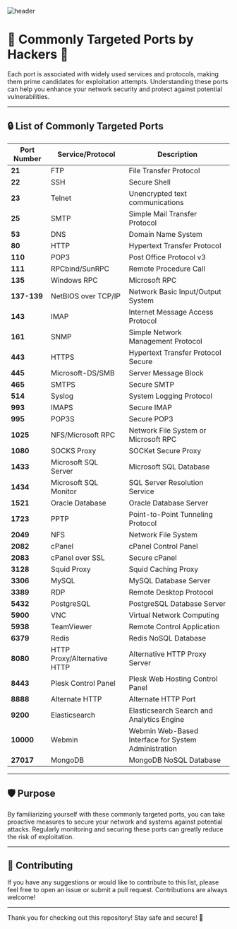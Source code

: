 ![header](https://capsule-render.vercel.app/api?type=venom&height=300&color=gradient&customColorList=0,2,2,5,4,6,8,10,12,14,16,20,30&text=Targeted%20Ports&fontSize=75&animation=twinkling)
# 🚨 Commonly Targeted Ports by Hackers 🚨

Each port is associated with widely used services and protocols, making them prime candidates for exploitation attempts. Understanding these ports can help you enhance your network security and protect against potential vulnerabilities.

---

## 🔒 List of Commonly Targeted Ports

| Port Number | Service/Protocol          | Description                                                |
|-------------|---------------------------|------------------------------------------------------------|
| **21**      | FTP                       | File Transfer Protocol                                     |
| **22**      | SSH                       | Secure Shell                                               |
| **23**      | Telnet                    | Unencrypted text communications                            |
| **25**      | SMTP                      | Simple Mail Transfer Protocol                              |
| **53**      | DNS                       | Domain Name System                                         |
| **80**      | HTTP                      | Hypertext Transfer Protocol                                |
| **110**     | POP3                      | Post Office Protocol v3                                    |
| **111**     | RPCbind/SunRPC            | Remote Procedure Call                                      |
| **135**     | Windows RPC               | Microsoft RPC                                              |
| **137-139** | NetBIOS over TCP/IP       | Network Basic Input/Output System                          |
| **143**     | IMAP                      | Internet Message Access Protocol                           |
| **161**     | SNMP                      | Simple Network Management Protocol                         |
| **443**     | HTTPS                     | Hypertext Transfer Protocol Secure                         |
| **445**     | Microsoft-DS/SMB          | Server Message Block                                       |
| **465**     | SMTPS                     | Secure SMTP                                                |
| **514**     | Syslog                    | System Logging Protocol                                    |
| **993**     | IMAPS                     | Secure IMAP                                                |
| **995**     | POP3S                     | Secure POP3                                                |
| **1025**    | NFS/Microsoft RPC         | Network File System or Microsoft RPC                       |
| **1080**    | SOCKS Proxy               | SOCKet Secure Proxy                                        |
| **1433**    | Microsoft SQL Server      | Microsoft SQL Database                                     |
| **1434**    | Microsoft SQL Monitor     | SQL Server Resolution Service                              |
| **1521**    | Oracle Database           | Oracle Database Server                                     |
| **1723**    | PPTP                      | Point-to-Point Tunneling Protocol                          |
| **2049**    | NFS                       | Network File System                                        |
| **2082**    | cPanel                    | cPanel Control Panel                                       |
| **2083**    | cPanel over SSL           | Secure cPanel                                              |
| **3128**    | Squid Proxy               | Squid Caching Proxy                                        |
| **3306**    | MySQL                     | MySQL Database Server                                      |
| **3389**    | RDP                       | Remote Desktop Protocol                                    |
| **5432**    | PostgreSQL                | PostgreSQL Database Server                                 |
| **5900**    | VNC                       | Virtual Network Computing                                  |
| **5938**    | TeamViewer                | Remote Control Application                                 |
| **6379**    | Redis                     | Redis NoSQL Database                                       |
| **8080**    | HTTP Proxy/Alternative HTTP | Alternative HTTP Proxy Server                             |
| **8443**    | Plesk Control Panel       | Plesk Web Hosting Control Panel                            |
| **8888**    | Alternate HTTP            | Alternate HTTP Port                                        |
| **9200**    | Elasticsearch             | Elasticsearch Search and Analytics Engine                  |
| **10000**   | Webmin                    | Webmin Web-Based Interface for System Administration       |
| **27017**   | MongoDB                   | MongoDB NoSQL Database                                     |

---

## 🛡️ Purpose

By familiarizing yourself with these commonly targeted ports, you can take proactive measures to secure your network and systems against potential attacks. Regularly monitoring and securing these ports can greatly reduce the risk of exploitation.

---

## 🤝 Contributing

If you have any suggestions or would like to contribute to this list, please feel free to open an issue or submit a pull request. Contributions are always welcome!

---
<!--
## 📜 License

This project is licensed under the MIT License. See the [LICENSE](LICENSE) file for details.

-->

Thank you for checking out this repository! Stay safe and secure! 🚀

<!-- ![Security](https://via.placeholder.com/728x90.png?text=Your+Security+Matters) --> 
